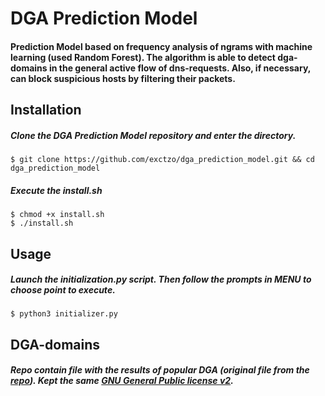 # DGA Prediction Model
#### Prediction Model based on frequency analysis of ngrams with machine learning (used Random Forest). The algorithm is able to detect dga-domains in the general active flow of dns-requests. Also, if necessary, can block suspicious hosts by filtering their packets.

Installation
-
##### Clone the DGA Prediction Model repository and enter the directory.
``` 
$ git clone https://github.com/exctzo/dga_prediction_model.git && cd dga_prediction_model
```
##### Execute the install.sh
```
$ chmod +x install.sh
$ ./install.sh
```


Usage
-
##### Launch the initialization.py script. Then follow the prompts in MENU to choose point to execute.
```
$ python3 initializer.py
```


DGA-domains
-
##### Repo contain file with the results of popular DGA (original file from the [repo](https://github.com/andrewaeva/DGA)). Kept the same [GNU General Public license v2](http://opensource.org/licenses/gpl-2.0.php).